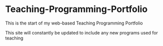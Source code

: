 # Teaching-Programming-Portfolio
This is the start of my web-based Teaching Programming Portfolio

This site will constantly be updated to include any new programs used for teaching
